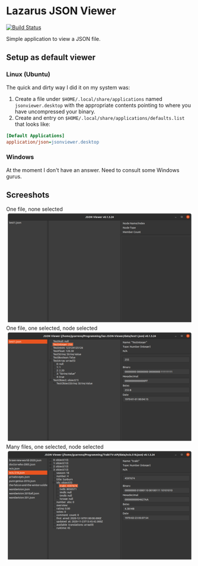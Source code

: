 # Lazarus JSON Viewer

[![Build Status](https://github.com/gcarreno/laz-JSON-Viewer/workflows/build-test/badge.svg?branch=master)](https://github.com/gcarreno/laz-JSON-Viewer/actions)


Simple application to view a JSON file.

## Setup as default viewer

### Linux (Ubuntu)

The quick and dirty way I did it on my system was:

1. Create a file under `$HOME/.local/share/applications` named `jsonviewer.desktop` with the appropriate contents pointing to where you have uncompressed your binary.
2. Create and entry on `$HOME/.local/share/applications/defaults.list` that looks like:

```ini
[Default Applications]
application/json=jsonviewer.desktop
```

### Windows

At the moment I don't have an answer. Need to consult some Windows gurus.

## Screeshots
One file, none selected
![Picture1](images/lazJSONViewer-picture1.png)
One file, one selected, node selected
![Picture2](images/lazJSONViewer-picture2.png)
Many files, one selected, node selected
![Picture3](images/lazJSONViewer-picture3.png)
